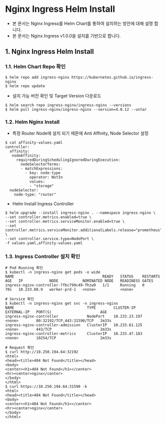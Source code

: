 # Nginx Ingress Helm Install

- 본 문서는 Nginx Ingress를 Helm Chart를 통하여 설치하는 방안에 대해 설명 합니다.
- 본 문서는 Nginx Ingress v1.0.0을 설치를 기반으로 합니다.


## 1. Nginx Ingress Helm Install

### 1.1. Helm Chart Repo 확인

```
$ helm repo add ingress-nginx https://kubernetes.github.io/ingress-nginx
$ helm repo update
```
- 설치 가능 버전 확인 및 Target Version 다운로드

```
$ helm search repo ingress-nginx/ingress-nginx --versions
$ helm pull ingress-nginx/ingress-nginx --version=4.0.12 --untar
```

### 1.2. Helm Nginx Install

- 특정 Router Node에 설치 되기 때문에 Anti Affinity, Node Selector 설정

```
$ cat affinity-values.yaml
controller:
  affinity:
   nodeAffinity:
     requiredDuringSchedulingIgnoredDuringExecution:
       nodeSelectorTerms:
       - matchExpressions:
         - key: node-type
           operator: NotIn
           values:
           - "storage"
  nodeSelector:
    node-type: "router"
```

- Helm Install Ingress Controller

```
$ helm upgrade --install ingress-nginx . --namespace ingress-nginx \
--set controller.metrics.enabled=true \
--set controller.metrics.serviceMonitor.enabled=true \
--set controller.metrics.serviceMonitor.additionalLabels.release="prometheus" \
--set controller.service.type=NodePort \
-f values.yaml,affinity-values.yaml
```

### 1.3. Ingress Controller 설치 확인

```
# Pod Ruuning 확인
$ kubectl -n ingress-nginx get pods -o wide
NAME                                        READY   STATUS    RESTARTS   AGE   IP            NODE           NOMINATED NODE   READINESS GATES
ingress-nginx-controller-7fbc799c49-fhzw9   1/1     Running   0          70s   10.233.88.9   worker-prd-1   <none>           <none>

# Service 확인
$ kubectl -n ingress-nginx get svc -n ingress-nginx
NAME                                 TYPE        CLUSTER-IP      EXTERNAL-IP   PORT(S)                      AGE
ingress-nginx-controller             NodePort    10.233.23.197   <none>        80:32192/TCP,443:31590/TCP   2m33s
ingress-nginx-controller-admission   ClusterIP   10.233.61.125   <none>        443/TCP                      2m33s
ingress-nginx-controller-metrics     ClusterIP   10.233.47.183   <none>        10254/TCP                    2m33s

# Request 확인
$ curl http://10.250.194.64:32192
<html>
<head><title>404 Not Found</title></head>
<body>
<center><h1>404 Not Found</h1></center>
<hr><center>nginx</center>
</body>
</html>
$ curl https://10.250.194.64:31590 -k
<html>
<head><title>404 Not Found</title></head>
<body>
<center><h1>404 Not Found</h1></center>
<hr><center>nginx</center>
</body>
</html>
```


